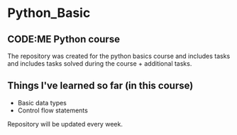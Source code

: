 # Python_Basic 
## CODE:ME Python course

The repository was created for the python basics course and includes tasks and includes tasks solved during the course + additional tasks.

## Things I've learned so far (in this course)

- Basic data types
- Control flow statements

Repository will be updated every week.
